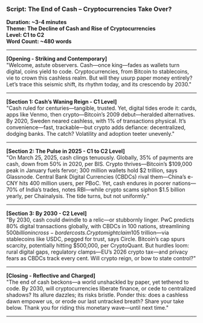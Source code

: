 ### Script: The End of Cash – Cryptocurrencies Take Over?  
**Duration: ~3-4 minutes**  
**Theme: The Decline of Cash and Rise of Cryptocurrencies**  
**Level: C1 to C2**  
**Word Count: ~480 words**  

---

**[Opening - Striking and Contemporary]**  
"Welcome, astute observers. Cash—once king—fades as wallets turn digital, coins yield to code. Cryptocurrencies, from Bitcoin to stablecoins, vie to crown this cashless realm. But will they usurp paper money entirely? Let’s trace this seismic shift, its rhythm today, and its crescendo by 2030."

---

**[Section 1: Cash’s Waning Reign - C1 Level]**  
"Cash ruled for centuries—tangible, trusted. Yet, digital tides erode it: cards, apps like Venmo, then crypto—Bitcoin’s 2009 debut—heralded alternatives. By 2020, Sweden neared cashless, with 1% of transactions physical. It’s convenience—fast, trackable—but crypto adds defiance: decentralized, dodging banks. The catch? Volatility and adoption teeter unevenly."

---

**[Section 2: The Pulse in 2025 - C1 to C2 Level]**  
"On March 25, 2025, cash clings tenuously. Globally, 35% of payments are cash, down from 50% in 2020, per BIS. Crypto thrives—Bitcoin’s $109,000 peak in January fuels fervor; 300 million wallets hold $2 trillion, says Glassnode. Central Bank Digital Currencies (CBDCs) rival them—China’s e-CNY hits 400 million users, per PBoC. Yet, cash endures in poorer nations—70% of India’s trades, notes RBI—while crypto scams siphon $1.5 billion yearly, per Chainalysis. The tide turns, but not uniformly."

---

**[Section 3: By 2030 - C2 Level]**  
"By 2030, cash could dwindle to a relic—or stubbornly linger. PwC predicts 80% digital transactions globally, with CBDCs in 100 nations, streamlining $500 billion in cross-border costs. Crypto might claim 10% of value—$5 trillion—via stablecoins like USDC, pegged for trust, says Circle. Bitcoin’s cap spurs scarcity, potentially hitting $500,000, per CryptoQuant. But hurdles loom: rural digital gaps, regulatory clamps—EU’s 2026 crypto tax—and privacy fears as CBDCs track every cent. Will crypto reign, or bow to state control?"

---

**[Closing - Reflective and Charged]**  
"The end of cash beckons—a world unshackled by paper, yet tethered to code. By 2030, will cryptocurrencies liberate finance, or cede to centralized shadows? Its allure dazzles; its risks bristle. Ponder this: does a cashless dawn empower us, or erode our last untracked breath? Share your take below. Thank you for riding this monetary wave—until next time."

---
